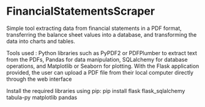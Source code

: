 # FinancialStatementsScraper
Simple tool extracting data from financial statements in a PDF format, transferring the balance sheet values into a database, and transforming the data into charts and tables.

Tools used : Python libraries such as PyPDF2 or PDFPlumber to extract text from the PDFs, Pandas for data manipulation, SQLalchemy for database operations, and Matplotlib or Seaborn for plotting. With the Flask application provided, the user can upload a PDF file from their local computer directly through the web interface


Install the required libraries using pip:
pip install flask flask_sqlalchemy tabula-py matplotlib pandas
